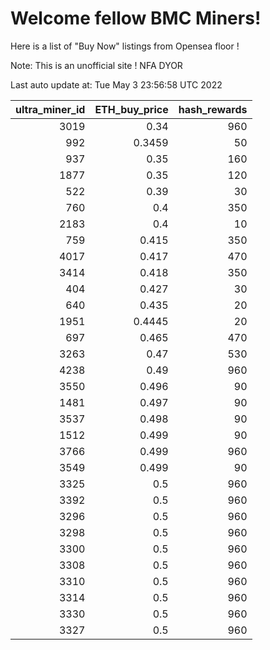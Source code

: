 # Welcome fellow BMC Miners!
Here is a list of "Buy Now" listings from Opensea floor !

Note: This is an unofficial site ! NFA DYOR


Last auto update at: Tue May  3 23:56:58 UTC 2022


|   ultra_miner_id |   ETH_buy_price |   hash_rewards |
|-----------------:|----------------:|---------------:|
|             3019 |          0.34   |            960 |
|              992 |          0.3459 |             50 |
|              937 |          0.35   |            160 |
|             1877 |          0.35   |            120 |
|              522 |          0.39   |             30 |
|              760 |          0.4    |            350 |
|             2183 |          0.4    |             10 |
|              759 |          0.415  |            350 |
|             4017 |          0.417  |            470 |
|             3414 |          0.418  |            350 |
|              404 |          0.427  |             30 |
|              640 |          0.435  |             20 |
|             1951 |          0.4445 |             20 |
|              697 |          0.465  |            470 |
|             3263 |          0.47   |            530 |
|             4238 |          0.49   |            960 |
|             3550 |          0.496  |             90 |
|             1481 |          0.497  |             90 |
|             3537 |          0.498  |             90 |
|             1512 |          0.499  |             90 |
|             3766 |          0.499  |            960 |
|             3549 |          0.499  |             90 |
|             3325 |          0.5    |            960 |
|             3392 |          0.5    |            960 |
|             3296 |          0.5    |            960 |
|             3298 |          0.5    |            960 |
|             3300 |          0.5    |            960 |
|             3308 |          0.5    |            960 |
|             3310 |          0.5    |            960 |
|             3314 |          0.5    |            960 |
|             3330 |          0.5    |            960 |
|             3327 |          0.5    |            960 |